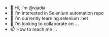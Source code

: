- 👋 Hi, I’m @vjadia
- 👀 I’m interested in Selenium automation repo
- 🌱 I’m currently learning selenium .net
- 💞️ I’m looking to collaborate on ...
- 📫 How to reach me ...

<!---
vjadia/vjadia is a ✨ special ✨ repository because its `README.md` (this file) appears on your GitHub profile.
You can click the Preview link to take a look at your changes.
--->
